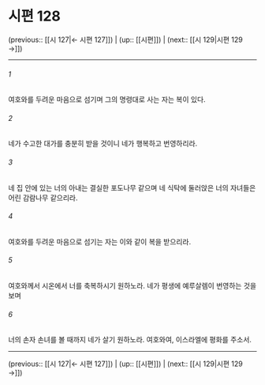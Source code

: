 # 시편 128

(previous:: [[시 127|← 시편 127]]) | (up:: [[시편]]) | (next:: [[시 129|시편 129 →]])

***




###### 1 

여호와를 두려운 마음으로 섬기며 그의 명령대로 사는 자는 복이 있다. 



###### 2 

네가 수고한 대가를 충분히 받을 것이니 네가 행복하고 번영하리라. 



###### 3 

네 집 안에 있는 너의 아내는 결실한 포도나무 같으며 네 식탁에 둘러앉은 너의 자녀들은 어린 감람나무 같으리라. 



###### 4 

여호와를 두려운 마음으로 섬기는 자는 이와 같이 복을 받으리라. 



###### 5 

여호와께서 시온에서 너를 축복하시기 원하노라. 네가 평생에 예루살렘이 번영하는 것을 보며 



###### 6 

너의 손자 손녀를 볼 때까지 네가 살기 원하노라. 여호와여, 이스라엘에 평화를 주소서.

***

(previous:: [[시 127|← 시편 127]]) | (up:: [[시편]]) | (next:: [[시 129|시편 129 →]])
